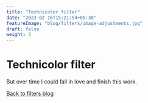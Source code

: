 ```yaml
---
title: "Technicolor filter"
date: "2023-02-16T15:21:54+05:30"
featureImage: "blog/filters/image-adjustments.jpg"
draft: false
weight: 3
---
```


# Technicolor filter

But over time I could fall in love and finish this work.

[Back to filters blog](/blog/filters)
